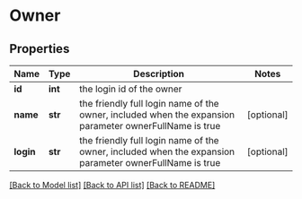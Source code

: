 # Owner

## Properties
Name | Type | Description | Notes
------------ | ------------- | ------------- | -------------
**id** | **int** | the login id of the owner | 
**name** | **str** | the friendly full login name of the owner, included when the expansion parameter ownerFullName is true | [optional] 
**login** | **str** | the friendly full login name of the owner, included when the expansion parameter ownerFullName is true | [optional] 

[[Back to Model list]](../README.md#documentation-for-models) [[Back to API list]](../README.md#documentation-for-api-endpoints) [[Back to README]](../README.md)

